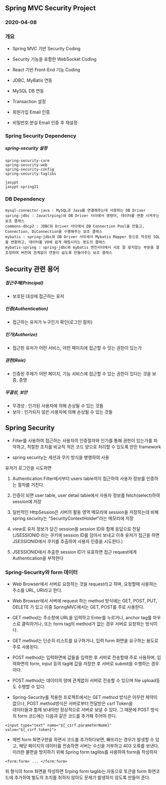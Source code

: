 ## Spring MVC Security Project
### 2020-04-08

### 개요
* Spring MVC 기반 Security Coding
* Security 기능을 포함한 WebSocket Coding
* React 기반 Front-End 기능 Coding
* JDBC, MyBatis 연동
* MySQL DB 연동
* Transaction 설정

* 회원가입 Email 인증
* 비밀번호 분실 Email 인증 후  재설정

### Spring Security Dependency
##### spring-security 설정

```
spring-security-core
spring-security-web
spring-security-config
spring-security-taglibs

jasypt
jasypt-spring31
```

### DB Dependency
```
mysql-connector-java : MySQL과 Java를 연결해주는데 사용하는 DB Driver
spring-jdbc : Java(Srping)와 DB Driver 사이에서 명령어, 데이터를 변환 시켜주는 보조 클래스
commons-dbcp2 : JDBC와 Driver 사이에서 DB Connection Pool을 만들고, Connection, DiConnection을 수행해주는 보조 클래스
mybatis : spring-jdbc와 DB Driver 사이세서 Mybatis Mapper 등으로 작성된 SQL을 변환하고, 데이터를 VO에 쉽게 매핑시키는 용도의 클래스
mybatis-spring : spring-jdbc와 mybatis 엔진사이에서 서로 잘 맞지않는 부분을 잘 조정하여 버전에 관계없이 연동이 쉽도록 만들어주는 보조 클래스 
```

## Security 관련 용어

##### 접근주체(Principal)
* 보호된 대상에 접근하는 유저

##### 인증(Authentication)
* 접근하는 유저가 누구인가 확인(로그인 절차)

##### 인가(Authorize)
* 접근한 유저가 어떤 서비스, 어떤 페이지에 접근할 수 잇는 권한이 있는가

##### 권한(Role)
* 인증된 주체가 어떤 페이지, 기능 서비스에 접근할 수 있는 권한이 있다는 것을 보증, 증명

##### 무결성, 보안
* 무경성 : 인가된 사용자에 의해 손상될 수 있는 것들
* 보아 : 인가되지 않은 사용자에 의해 손상될 수 있는 것들

## Spring Security
* Filter를 사용하여 접근하는 사용자의 인증절차와 인가를 통해 권한이 있는가를 파악하고, 적절한 조치를 비교적 적은 코드 양으로 
처리할 수 있도록 만든 framework

* spring security는 세션과 쿠키 방식을 병행하여 사용

유저가 로그인을 시도하면
1. Authentication Filter에서부터 users table까지 접근하여 사용자 정보를 인증하는 절차를 거친다.
2. 인증이 되면 user table, user detail table에서 사용자 정보를 fetch(select)하여 session에 저장
3. 일반적인 HttpSession은 서버의 활동 영역 메모리에 session을 저장하는데 비해 spring security는 "SecurityContextHolder"라는 메모리에 저장
4. view로 유저 정보가 담긴 session을 session ID와 함께 응답으로 전달
(JSESSIONID 라는 쿠키에 session ID를 담아서 보내고 이후 유저가 접근을 하면 JSESSIONID에서 쿠키를 추출하여 사용자 인증을 시도한다.)

5. JSESSIONID에서 추출한 session ID가 유효하면 접근 request에게 Authentication을 부착한다


### Spring-Security와 form 데이터
* Web Browser에서 서버로 요청하는 것을 request라고 하며, 요청할때 사용하는 주소를 URL, URI라고 한다.
* Web Browser에서 서버에 request 하는 method 방식에는 GET, POST, PUT, DELETE 가 있고 이중 SpringMVC에서는 GET, POST를 주로 사용한다.
   
   
* GET method는 주소창에 URL을 입력하고 Enter를 누르거나, anchor tag를 마우스로 클릭하거나, 또는 form tag의 method가 없는 경우 서버로 요청하는 방식이다.

* GET method는 단순히 리스트를 요구하거나, 입력 form 화면을 요구하는 용도로 주로 사용된다.
* POST method는 입력화면에 값들을 입력한 후 서버로 전송할때 주로 사용하며, 입력화면의 form, input 등의 tag에 값을 저장한 후 서버로 submit을 수행하는 경우이다.

* POST method는 데이터의 양에 관계없이 서버로 전송할 수 있으며 file upload등도 수행할 수 있다.

* Spring-Security를 적용한 프로젝트에서는 GET method 방식은 아무런 제약이 없으나, POST method방식은 서버로부터 전달받은 csrf Token을    
데이터들과 함께 보내야만 정상적으로 서버로 보낼 수 있다. 그 때문에 POST 방식의 form 코드에는 다음과 같은 코드를 추가해 주어야 한다.

```
<input type="text" name="${_csrf.parameterName}" value="${_csrf.token}">
```

* 매번 form 화면구현을 하면서 코드를 추가하다보면, 빠뜨리는 경우가 발생할 수 있고, 해당 페이지의 데이터를 전송하면 서버는 수신을 거부하고 403 오류를 보낸다.   
이러한 불편을 방지하기 위해 Spring form taglibs를 사용하여 form을 작성하자

```
<form:form> ... </form:form>
```
위 형식의 form 화면을 작성하면 Srping form taglib는 자동으로 토큰을 form 화면코드에 추가하여 벌도의 조치를 취하지 않아도 문제가 발생하지 않도록 만들어 준다.